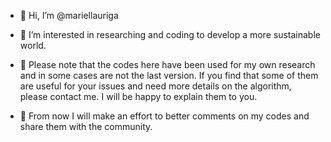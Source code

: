 - 👋 Hi, I’m @mariellauriga
- 👀 I’m interested in researching and coding to develop a more sustainable world.
- 🌱 Please note that the codes here have been used for my own research and in some cases are not the last version. 
If you find that some of them are useful for your issues and need more details on the algorithm, please contact me. 
I will be happy to explain them to you.

- 🌱 From now I will make an effort to better comments on my codes and share them with the community.

<!---
mariellauriga/mariellauriga is a ✨ special ✨ repository because its `README.md` (this file) appears on your GitHub profile.
You can click the Preview link to take a look at your changes.
--->
